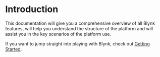 # Introduction

This documentation will give you a comprehensive overview of all Blynk features, will help you understand the structure of the platform and will assist you in the key scenarios of the platform use.

If you want to jump straight into playing with Blynk, check out [Getting Started](web-dashboard/getting-started/).  


